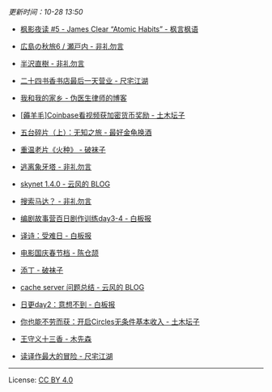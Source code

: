 *更新时间：10-28 13:50*




- [枫影夜读 #5 - James Clear “Atomic Habits” - 枫言枫语](https://justinyan.me/post/4352)

- [広島の秋旅6 / 瀬戸内 - 非礼勿言](https://feiliwuyan.com/hiroshima-autumn-19-6/)

- [半沢直樹 - 非礼勿言](https://feiliwuyan.com/hanzawa-naoki/)

- [二十四书香书店最后一天营业 - 尺宅江湖](http://www.qtwm.com/?p=4665)

- [我和我的家乡 - 伪医生律师的博客](https://chidd.net/2020/10/23/homeland.html)

- [[薅羊毛]Coinbase看视频获加密货币奖励 - 土木坛子](https://tumutanzi.com/archives/16751)

- [五台碎片（上）：无知之旅 - 最好金龟换酒](http://fz0512.com/archives/2152)

- [重温老片《火种》 - 破袜子](https://pewae.com/2020/10/review-angel-terminators-ii.html)

- [逃离象牙塔 - 非礼勿言](https://feiliwuyan.com/escape-from-the-ivory-tower/)

- [skynet 1.4.0 - 云风的 BLOG](https://blog.codingnow.com/2020/10/skynet_140.html)

- [搜索马达？ - 非礼勿言](https://feiliwuyan.com/search-engine-201020/)

- [编剧故事营百日剧作训练day3-4 - 白板报](https://wangpei.net/2020/10/20/100-days-of-playwrting-day3-4/)

- [译诗：受难日 - 白板报](https://wangpei.net/2020/10/20/good-friday/)

- [电影国庆春节档 - 陈仓颉](https://imzm.im/welcome-back-to-the-cinema/)

- [添丁 - 破袜子](https://pewae.com/2020/10/e6b7bb-e4b881.html)

- [cache server 问题总结 - 云风的 BLOG](https://blog.codingnow.com/2020/10/cache_server_summary.html)

- [日更day2：意想不到 - 白板报](https://wangpei.net/2020/10/18/100days-of-writing-day2/)

- [你也能不劳而获：开启Circles无条件基本收入 - 土木坛子](https://tumutanzi.com/archives/16750)

- [王守义十三香 - 木先森](https://www.meizg.cn/411/)

- [读译作最大的冒险 - 尺宅江湖](http://www.qtwm.com/?p=4659)




---

License: [CC BY 4.0](https://creativecommons.org/licenses/by/4.0/deed.zh)